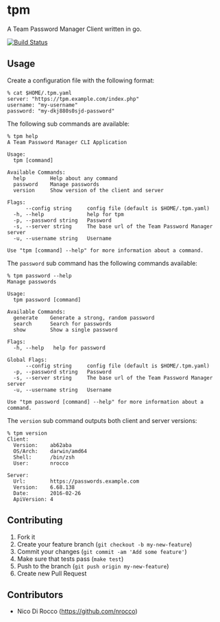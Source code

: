 tpm
===

A Team Password Manager Client written in go.

[![Build Status](https://travis-ci.org/nrocco/tpm.svg?branch=master)](https://travis-ci.org/nrocco/tpm)


Usage
-----

Create a configuration file with the following format:

    % cat $HOME/.tpm.yaml
    server: "https://tpm.example.com/index.php"
    username: "my-username"
    password: "my-dkj880s0sjd-password"


The following sub commands are available:

    % tpm help
    A Team Password Manager CLI Application

    Usage:
      tpm [command]

    Available Commands:
      help        Help about any command
      password    Manage passwords
      version     Show version of the client and server

    Flags:
          --config string     config file (default is $HOME/.tpm.yaml)
      -h, --help              help for tpm
      -p, --password string   Password
      -s, --server string     The base url of the Team Password Manager server
      -u, --username string   Username

    Use "tpm [command] --help" for more information about a command.


The `password` sub command has the following commands available:

    % tpm password --help
    Manage passwords

    Usage:
      tpm password [command]

    Available Commands:
      generate    Generate a strong, random password
      search      Search for passwords
      show        Show a single password

    Flags:
      -h, --help   help for password

    Global Flags:
          --config string     config file (default is $HOME/.tpm.yaml)
      -p, --password string   Password
      -s, --server string     The base url of the Team Password Manager server
      -u, --username string   Username

    Use "tpm password [command] --help" for more information about a command.


The `version` sub command outputs both client and server versions:

    % tpm version
    Client:
      Version:    ab62aba
      OS/Arch:    darwin/amd64
      Shell:      /bin/zsh
      User:       nrocco

    Server:
      Url:        https://passwords.example.com
      Version:    6.68.138
      Date:       2016-02-26
      ApiVersion: 4


Contributing
------------

1. Fork it
2. Create your feature branch (`git checkout -b my-new-feature`)
3. Commit your changes (`git commit -am 'Add some feature'`)
4. Make sure that tests pass (`make test`)
5. Push to the branch (`git push origin my-new-feature`)
6. Create new Pull Request


Contributors
------------

- Nico Di Rocco (https://github.com/nrocco)
